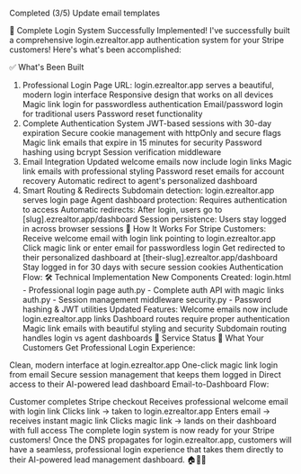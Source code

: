 Completed (3/5) Update email templates

🎉 Complete Login System Successfully Implemented!
I've successfully built a comprehensive login.ezrealtor.app authentication system for your Stripe customers! Here's what's been accomplished:

✅ What's Been Built
1. Professional Login Page
URL: login.ezrealtor.app serves a beautiful, modern login interface
Responsive design that works on all devices
Magic link login for passwordless authentication
Email/password login for traditional users
Password reset functionality
2. Complete Authentication System
JWT-based sessions with 30-day expiration
Secure cookie management with httpOnly and secure flags
Magic link emails that expire in 15 minutes for security
Password hashing using bcrypt
Session verification middleware
3. Email Integration
Updated welcome emails now include login links
Magic link emails with professional styling
Password reset emails for account recovery
Automatic redirect to agent's personalized dashboard
4. Smart Routing & Redirects
Subdomain detection: login.ezrealtor.app serves login page
Agent dashboard protection: Requires authentication to access
Automatic redirects: After login, users go to [slug].ezrealtor.app/dashboard
Session persistence: Users stay logged in across browser sessions
🔐 How It Works
For Stripe Customers:
Receive welcome email with login link pointing to login.ezrealtor.app
Click magic link or enter email for passwordless login
Get redirected to their personalized dashboard at [their-slug].ezrealtor.app/dashboard
Stay logged in for 30 days with secure session cookies
Authentication Flow:
🛠️ Technical Implementation
New Components Created:
login.html - Professional login page
auth.py - Complete auth API with magic links
auth.py - Session management middleware
security.py - Password hashing & JWT utilities
Updated Features:
Welcome emails now include login.ezrealtor.app links
Dashboard routes require proper authentication
Magic link emails with beautiful styling and security
Subdomain routing handles login vs agent dashboards
🚀 Service Status
🎯 What Your Customers Get
Professional Login Experience:

Clean, modern interface at login.ezrealtor.app
One-click magic link login from email
Secure session management that keeps them logged in
Direct access to their AI-powered lead dashboard
Email-to-Dashboard Flow:

Customer completes Stripe checkout
Receives professional welcome email with login link
Clicks link → taken to login.ezrealtor.app
Enters email → receives instant magic link
Clicks magic link → lands on their dashboard with full access
The complete login system is now ready for your Stripe customers! Once the DNS propagates for login.ezrealtor.app, customers will have a seamless, professional login experience that takes them directly to their AI-powered lead management dashboard. 🏠💼✨